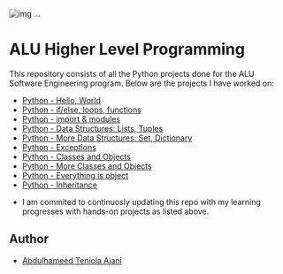 ![img](https://start.alueducation.com/resource/1568810909000/AluLogoForAdmissions)
...
# ALU Higher Level Programming

This repository consists of all the Python projects done for the ALU Software Engineering program. Below are the projects I have worked on:

* [Python - Hello, World](python-hello_world)
* [Python - if/else, loops, functions](./python-if_else_loops_functions)
* [Python - import & modules](./python-import_modules)
* [Python - Data Structures: Lists, Tuples](./python-data_structures)
* [Python - More Data Structures: Set, Dictionary](./python-more_data_structures)
* [Python - Exceptions](./python-exceptions)
* [Python - Classes and Objects](./python-classes)
* [Python - More Classes and Objects](./python-more_classes)
* [Python - Everything is object](./python-everything_is_object)
* [Python - Inheritance](./python-inheritance)

- I am commited to continuosly updating this repo with my learning progresses with hands-on projects as listed above.

## Author 
* [Abdulhameed Teniola Ajani](https://www.linkedin.com/in/abdulhameed-ajani/) 
